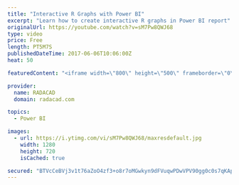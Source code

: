 ```yaml
---
title: "Interactive R Graphs with Power BI"
excerpt: "Learn how to create interactive R graphs in Power BI report"
originalUrl: https://youtube.com/watch?v=sM7Pw8QWJ68
type: video
price: Free
length: PT5M7S
publishedDateTime: 2017-06-06T10:06:00Z
heat: 50

featuredContent: "<iframe width=\"800\" height=\"500\" frameborder=\"0\" src=\"https://www.youtube.com/embed/sM7Pw8QWJ68\" allow=\"accelerometer; autoplay; encrypted-media; gyroscope; picture-in-picture\" allowfullscreen></iframe>"

provider:
  name: RADACAD
  domain: radacad.com

topics:
  - Power BI

images:
  - url: https://i.ytimg.com/vi/sM7Pw8QWJ68/maxresdefault.jpg
    width: 1280
    height: 720
    isCached: true

secured: "BTVcCeBVj3v1t76aZoO4zf3+o8r7oMGwkyn9dFVuqwPDwVPV90gg0c0s7qKAp0Smx6jgcg4oKUxbtDzet9I1pds9JbwFxR3sM+vOs/LUuiQIRHUKat6b64TlRmNoI4b0QEmC4iwSfwubkFWoRS3LPl8BqQvJRIW7VW56Mczw0Tg+kcb5NvFi9wxoVe9xWoZdqtzVhpkH6VgsXtVhNZa23MPVq2DmB1jzwhzRgafd89HR2wfglJDE02S9fbESFwxwjVb4xG7ak8RmvlfJrHnFJOblGQa20gDWmtO8tJP7q4e0bcMarTVcF3A4c373j0LEvChvmQObedZ5dsKOYKTRgHLyOYRCkuIa3ussxkLrbC2Bx7EA7CI5ix1gI1SXmHYhoiOUZiXtkS9D4kLu+yNm/W+Ip6j9Ids8FAS82EAGGHQ=;OSuTJa4tihgZAtNNnks6zw=="
---
```


